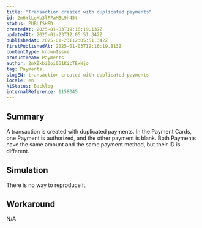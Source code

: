 ```yaml
---
title: "Transaction created with duplicated payments"
id: 2m6YlLeXb3lFFaMBL9h45t
status: PUBLISHED
createdAt: 2025-01-03T19:16:19.137Z
updatedAt: 2025-01-23T12:05:51.342Z
publishedAt: 2025-01-23T12:05:51.342Z
firstPublishedAt: 2025-01-03T19:16:19.813Z
contentType: knownIssue
productTeam: Payments
author: 2mXZkbi0oi061KicTExNjo
tag: Payments
slugEN: transaction-created-with-duplicated-payments
locale: en
kiStatus: Backlog
internalReference: 1158045
---
```


## Summary


A transaction is created with duplicated payments.
In the Payment Cards, one Payment is authorized, and the other payment is blank.
Both Payments have the same amount and the same payment method, but their ID is different.



##

## Simulation


There is no way to reproduce it.



##

## Workaround


N/A





